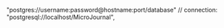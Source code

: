 "postgres://username:password@hostname:port/database"
// connection: "postgresql://localhost/MicroJournal",
